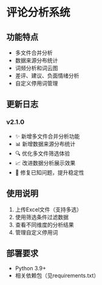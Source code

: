 # 评论分析系统

## 功能特点
- 多文件合并分析
- 数据来源分布统计
- 词频分析和词云图
- 差评、建议、负面情绪分析
- 自定义停用词管理

## 更新日志
### v2.1.0
- ✨ 新增多文件合并分析功能
- 📊 新增数据来源分布统计
- 🔍 优化多文件筛选体验
- 📈 改进数据分析展示效果
- 🐛 修复已知问题，提升稳定性

## 使用说明
1. 上传Excel文件（支持多选）
2. 使用筛选条件过滤数据
3. 查看不同维度的分析结果
4. 管理自定义停用词

## 部署要求
- Python 3.9+
- 相关依赖包（见requirements.txt）